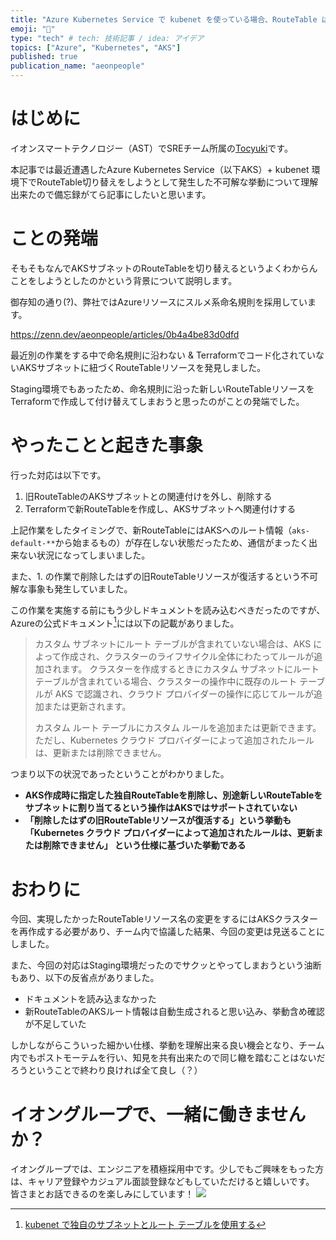 ```yaml
---
title: "Azure Kubernetes Service で kubenet を使っている場合、RouteTable は切り替えることができない"
emoji: "🐳"
type: "tech" # tech: 技術記事 / idea: アイデア
topics: ["Azure", "Kubernetes", "AKS"]
published: true
publication_name: "aeonpeople"
---
```


# はじめに

イオンスマートテクノロジー（AST）でSREチーム所属の[Tocyuki](https://x.com/Tocyuki)です。

本記事では最近遭遇したAzure Kubernetes Service（以下AKS）+ kubenet 環境下でRouteTable切り替えをしようとして発生した不可解な挙動について理解出来たので備忘録がてら記事にしたいと思います。


# ことの発端
そもそもなんでAKSサブネットのRouteTableを切り替えるというよくわからんことをしようとしたのかという背景について説明します。

御存知の通り(?)、弊社ではAzureリソースにスルメ系命名規則を採用しています。

https://zenn.dev/aeonpeople/articles/0b4a4be83d0dfd

最近別の作業をする中で命名規則に沿わない & Terraformでコード化されていないAKSサブネットに紐づくRouteTableリソースを発見しました。

Staging環境でもあったため、命名規則に沿った新しいRouteTableリソースをTerraformで作成して付け替えてしまおうと思ったのがことの発端でした。


# やったことと起きた事象
行った対応は以下です。

1. 旧RouteTableのAKSサブネットとの関連付けを外し、削除する
2. Terraformで新RouteTableを作成し、AKSサブネットへ関連付けする

上記作業をしたタイミングで、新RouteTableにはAKSへのルート情報（`aks-default-**`から始まるもの）が存在しない状態だったため、通信がまったく出来ない状況になってしまいました。

また、1. の作業で削除したはずの旧RouteTableリソースが復活するという不可解な事象も発生していました。

この作業を実施する前にもう少しドキュメントを読み込むべきだったのですが、Azureの公式ドキュメント[^1]には以下の記載がありました。

> カスタム サブネットにルート テーブルが含まれていない場合は、AKS によって作成され、クラスターのライフサイクル全体にわたってルールが追加されます。 クラスターを作成するときにカスタム サブネットにルートテーブルが含まれている場合、クラスターの操作中に既存のルート テーブルが AKS で認識され、クラウド プロバイダーの操作に応じてルールが追加または更新されます。
> 
> カスタム ルート テーブルにカスタム ルールを追加または更新できます。 ただし、Kubernetes クラウド プロバイダーによって追加されたルールは、更新または削除できません。

つまり以下の状況であったということがわかりました。

- **AKS作成時に指定した独自RouteTableを削除し、別途新しいRouteTableをサブネットに割り当てるという操作はAKSではサポートされていない**
- **「削除したはずの旧RouteTableリソースが復活する」という挙動も「Kubernetes クラウド プロバイダーによって追加されたルールは、更新または削除できません」
という仕様に基づいた挙動である**


# おわりに
今回、実現したかったRouteTableリソース名の変更をするにはAKSクラスターを再作成する必要があり、チーム内で協議した結果、今回の変更は見送ることにしました。

また、今回の対応はStaging環境だったのでサクッとやってしまおうという油断もあり、以下の反省点がありました。

- ドキュメントを読み込まなかった
- 新RouteTableのAKSルート情報は自動生成されると思い込み、挙動含め確認が不足していた

しかしながらこういった細かい仕様、挙動を理解出来る良い機会となり、チーム内でもポストモーテムを行い、知見を共有出来たので同じ轍を踏むことはないだろうということで終わり良ければ全て良し（？）


# イオングループで、一緒に働きませんか？
イオングループでは、エンジニアを積極採用中です。少しでもご興味をもった方は、キャリア登録やカジュアル面談登録などもしていただけると嬉しいです。
皆さまとお話できるのを楽しみにしています！
[![](https://storage.googleapis.com/techhire-prd-assets/AEON/ATH_engineer_Zenn%E3%83%8F%E3%82%99%E3%83%8A%E3%83%BC.png)](https://engineer-recuruiting.aeon.info/)


[^1]: [kubenet で独自のサブネットとルート テーブルを使用する](https://learn.microsoft.com/ja-jp/azure/aks/configure-kubenet#bring-your-own-subnet-and-route-table-with-kubenet)
